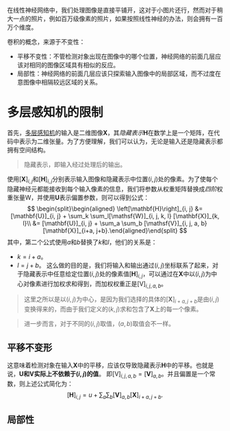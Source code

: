 在线性神经网络中，我们处理图像是直接平铺开，这对于小图片还行，然而对于稍大一点的照片，例如百万级像素的照片，如果按照线性神经的办法，则会拥有一百万个维度。

卷积的概念，来源于不变性：
- 平移不变性：不管检测对象出现在图像中的哪个位置，神经网络的前面几层应该对相同的图像区域具有相似的反应。
- 局部性：神经网络的前面几层应该只探索输入图像中的局部区域，而不过度在意图像中相隔较远区域的关系。


# 多层感知机的限制
首先，[多层感知机](多层感知机.md)的输入是二维图像$\mathbf{X}$，其*隐藏表示*$\mathbf{H}$在数学上是一个矩阵，在代码中表示为二维张量。为了方便理解，我们可以认为，无论是输入还是隐藏表示都拥有空间结构。

> 隐藏表示，即输入经过处理后的输出。

使用$[\mathbf{X}]_{i, j}$和$[\mathbf{H}]_{i, j}$分别表示输入图像和隐藏表示中位置$(i,j)$处的像素。为了使每个隐藏神经元都能接收到每个输入像素的信息，我们将参数从权重矩阵替换成*四阶*权重张量$\mathsf{W}$，并使用$\mathbf{U}$表示偏置参数，则可以得到公式：
$$
\begin{split}\begin{aligned} \left[\mathbf{H}\right]_{i, j} &= [\mathbf{U}]_{i, j} + \sum_k \sum_l[\mathsf{W}]_{i, j, k, l}  [\mathbf{X}]_{k, l}\\ &=  [\mathbf{U}]_{i, j} +
\sum_a \sum_b [\mathsf{V}]_{i, j, a, b}  [\mathbf{X}]_{i+a, j+b}.\end{aligned}\end{split}
$$
其中，第二个公式使用$a$和$b$替换了$k$和$l$，他们的关系是：
- $k = i+a$。
- $l = j+b$。
这么做的目的是，我们将输入和输出通过$(i,j)$坐标联系了起来，对于隐藏表示中任意给定位置$(i,j)$处的像素值$[\mathbf{H}]_{i, j}$，可以通过在$\mathbf{X}$中以$(i,j)$为中心对像素进行加权求和得到，而加权权重正是$[\mathsf{V}]_{i, j, a, b}$。

> 这里之所以是以$(i,j)$为中心，是因为我们选择的具体的$[\mathbf{X}]_{i+a, j+b}$是由$(i,j)$变换得来的，而由于我们定义的$(k,j)$求和包含了$\mathbf{X}$上的每一个像素。

> 进一步而言，对于不同的$(i,j)$取值，$(a,b)$取值会不一样。

## 平移不变形
这意味着检测对象在输入$\mathbf{X}$中的平移，应该仅导致隐藏表示$\mathbf{H}$中的平移。也就是说，**$\mathbf{U}$和$\mathbf{V}$实际上不依赖于$(i,j)$的值**。
即$[\mathsf{V}]_{i, j, a, b} = [\mathbf{V}]_{a, b}$。并且偏置是一个常数，则上述公式简化为：
$$
[\mathbf{H}]_{i, j} = u + \sum_a\sum_b [\mathbf{V}]_{a, b} [\mathbf{X}]_{i+a, j+b}.
$$

## 局部性
